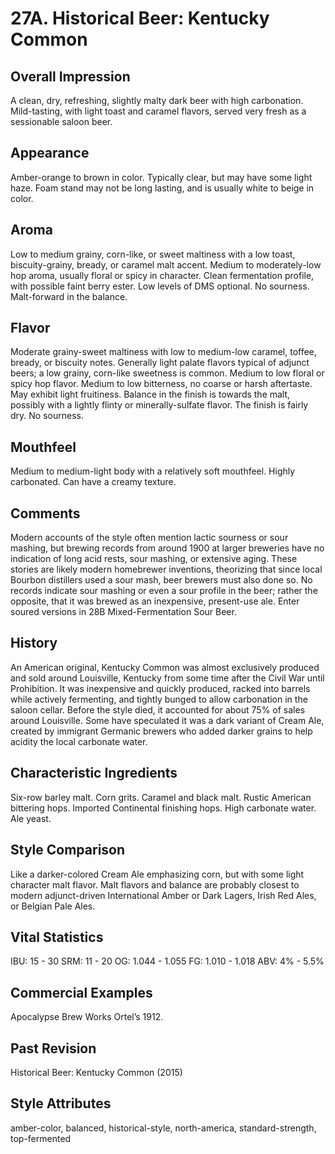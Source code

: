# 27A. Historical Beer: Kentucky Common

## Overall Impression

A clean, dry, refreshing, slightly malty dark beer with high carbonation. Mild-tasting, with light toast and caramel flavors, served very fresh as a sessionable saloon beer.

## Appearance

Amber-orange to brown in color. Typically clear, but may have some light haze. Foam stand may not be long lasting, and is usually white to beige in color.

## Aroma

Low to medium grainy, corn-like, or sweet maltiness with a low toast, biscuity-grainy, bready, or caramel malt accent. Medium to moderately-low hop aroma, usually floral or spicy in character. Clean fermentation profile, with possible faint berry ester. Low levels of DMS optional. No sourness. Malt-forward in the balance.

## Flavor

Moderate grainy-sweet maltiness with low to medium-low caramel, toffee, bready, or biscuity notes. Generally light palate flavors typical of adjunct beers; a low grainy, corn-like sweetness is common. Medium to low floral or spicy hop flavor. Medium to low bitterness, no coarse or harsh aftertaste. May exhibit light fruitiness. Balance in the finish is towards the malt, possibly with a lightly flinty or minerally-sulfate flavor. The finish is fairly dry. No sourness.

## Mouthfeel

Medium to medium-light body with a relatively soft mouthfeel. Highly carbonated. Can have a creamy texture.

## Comments

Modern accounts of the style often mention lactic sourness or sour mashing, but brewing records from around 1900 at larger breweries have no indication of long acid rests, sour mashing, or extensive aging. These stories are likely modern homebrewer inventions, theorizing that since local Bourbon distillers used a sour mash, beer brewers must also done so. No records indicate sour mashing or even a sour profile in the beer; rather the opposite, that it was brewed as an inexpensive, present-use ale. Enter soured versions in 28B Mixed-Fermentation Sour Beer.

## History

An American original, Kentucky Common was almost exclusively produced and sold around Louisville, Kentucky from some time after the Civil War until Prohibition. It was inexpensive and quickly produced, racked into barrels while actively fermenting, and tightly bunged to allow carbonation in the saloon cellar. Before the style died, it accounted for about 75% of sales around Louisville. Some have speculated it was a dark variant of Cream Ale, created by immigrant Germanic brewers who added darker grains to help acidity the local carbonate water.

## Characteristic Ingredients

Six-row barley malt. Corn grits. Caramel and black malt. Rustic American bittering hops. Imported Continental finishing hops. High carbonate water. Ale yeast.

## Style Comparison

Like a darker-colored Cream Ale emphasizing corn, but with some light character malt flavor. Malt flavors and balance are probably closest to modern adjunct-driven International Amber or Dark Lagers, Irish Red Ales, or Belgian Pale Ales.

## Vital Statistics

IBU: 15 - 30
SRM: 11 - 20
OG: 1.044 - 1.055
FG: 1.010 - 1.018
ABV: 4% - 5.5%

## Commercial Examples

Apocalypse Brew Works Ortel’s 1912.

## Past Revision

Historical Beer: Kentucky Common (2015)

## Style Attributes

amber-color, balanced, historical-style, north-america, standard-strength, top-fermented